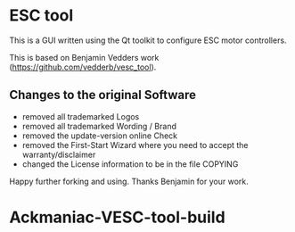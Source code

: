 ESC tool
=============

This is a GUI written using the Qt toolkit to configure ESC motor controllers.

This is based on Benjamin Vedders work (https://github.com/vedderb/vesc_tool).

Changes to the original Software
----------------

  - removed all trademarked Logos
  - removed all trademarked Wording / Brand
  - removed the update-version online Check
  - removed the First-Start Wizard where you need to accept the warranty/disclaimer
  - changed the License information to be in the file COPYING


Happy further forking and using. Thanks Benjamin for your work.  
# Ackmaniac-VESC-tool-build
